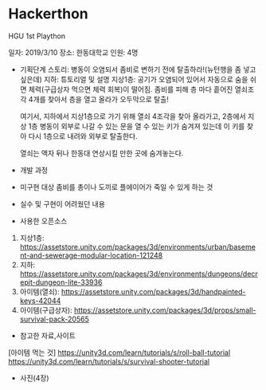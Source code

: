 # Hackerthon
HGU 1st Plaython

일자: 2019/3/10
장소: 한동대학교
인원: 4명

- 기획단계 
  스토리: 병동이 오염되서 좀비로 변하기 전에 탈출하라!(뉴턴행을 좀 넣고 싶은데)
  지하: 튜토리얼 및 설명
  지상1층: 공기가 오염되어 있어서 자동으로 숨을 쉬면 체력(구급상자 먹으면 체력 회복)이 떨어짐. 
         좀비를 피해 층 마다 흩어진 열쇠조각 4개를 찾아서 층을 열고 올라가 오두막으로 탈출!
         
     여기서, 지하에서 지상1층으로 가기 위해 열쇠 4조각을 찾아 올라가고, 
     2층에서 지상 1층 병동이 외부로 나갈 수 있는 문을 열 수 있는 키가 숨겨져 있는데 이 키를 찾아 다시 1층으로 내려와 외부로 탈출한다.
     
     열쇠는 액자 뒤나 한동대 연상시킬 만한 곳에 숨겨놓는다. 


- 개발 과정 

- 미구현 대상
좀비를 총이나 도끼로 플에이어가 죽일 수 있게 하는 것 

- 실수 및 구현이 어려웠던 내용

- 사용한 오픈소스 
1)	지상1층: https://assetstore.unity.com/packages/3d/environments/urban/basement-and-sewerage-modular-location-121248
2)	지하: https://assetstore.unity.com/packages/3d/environments/dungeons/decrepit-dungeon-lite-33936
3)	아이템(열쇠): https://assetstore.unity.com/packages/3d/handpainted-keys-42044
4)	아이템(구급상자): https://assetstore.unity.com/packages/3d/props/small-survival-pack-20565

- 참고한 자료,사이트 

[아이템 먹는 것]
https://unity3d.com/learn/tutorials/s/roll-ball-tutorial 
https://unity3d.com/learn/tutorials/s/survival-shooter-tutorial

- 사진(4장)
